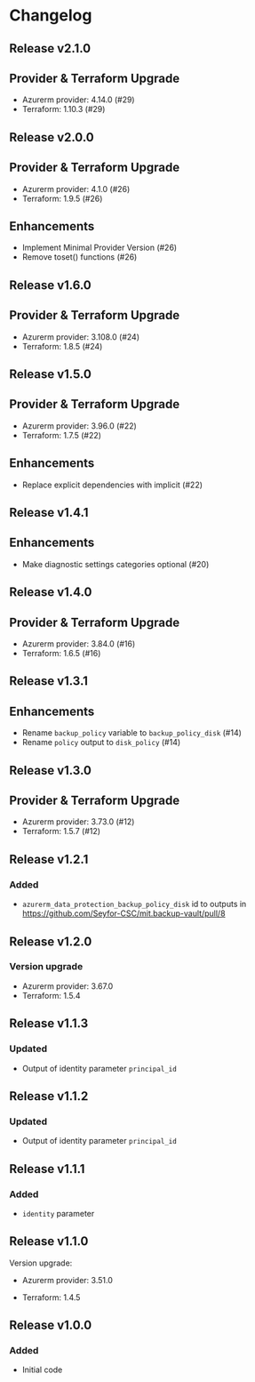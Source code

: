 # Changelog

## Release v2.1.0

## Provider & Terraform Upgrade
- Azurerm provider: 4.14.0 (#29)
- Terraform: 1.10.3 (#29)
   
## Release v2.0.0

## Provider & Terraform Upgrade
- Azurerm provider: 4.1.0 (#26)
- Terraform: 1.9.5 (#26)
## Enhancements
- Implement Minimal Provider Version (#26)
- Remove toset() functions (#26)
   
## Release v1.6.0

## Provider & Terraform Upgrade
- Azurerm provider: 3.108.0 (#24)
- Terraform: 1.8.5 (#24)
   
## Release v1.5.0

## Provider & Terraform Upgrade

- Azurerm provider: 3.96.0 (#22)
- Terraform: 1.7.5 (#22)

## Enhancements

- Replace explicit dependencies with implicit (#22)
   
## Release v1.4.1

## Enhancements

- Make diagnostic settings categories optional (#20)


   
## Release v1.4.0

## Provider & Terraform Upgrade
- Azurerm provider: 3.84.0 (#16)
- Terraform: 1.6.5 (#16)
   
## Release v1.3.1

## Enhancements

- Rename `backup_policy` variable to `backup_policy_disk` (#14)
- Rename `policy` output to `disk_policy` (#14)

   
## Release v1.3.0

## Provider & Terraform Upgrade
- Azurerm provider: 3.73.0 (#12)
- Terraform: 1.5.7 (#12)

   
## Release v1.2.1

### Added
* `azurerm_data_protection_backup_policy_disk` id to outputs in https://github.com/Seyfor-CSC/mit.backup-vault/pull/8
   
## Release v1.2.0

### Version upgrade
-	Azurerm provider: 3.67.0
-	Terraform: 1.5.4
   
## Release v1.1.3

### Updated
- Output of identity parameter `principal_id` 
   
## Release v1.1.2

### Updated

- Output of identity parameter `principal_id`
   
## Release v1.1.1

### Added

- `identity` parameter
   
## Release v1.1.0

Version upgrade:

- Azurerm provider: 3.51.0

- Terraform: 1.4.5

   
## Release v1.0.0

### Added

- Initial code
   